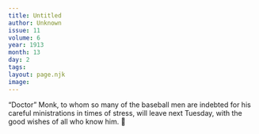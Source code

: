 ```yaml
---
title: Untitled
author: Unknown
issue: 11
volume: 6
year: 1913
month: 13
day: 2
tags:
layout: page.njk
image:
---
```

“Doctor” Monk, to whom so many of the baseball men are indebted for his careful ministrations in times of stress, will leave next Tuesday, with the good wishes of all who know him. 
